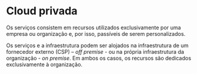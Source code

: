 # Cloud privada

Os serviços consistem em recursos utilizados exclusivamente por uma empresa ou organização e, por isso, passíveis de serem personalizados.&#x20;

Os serviços e a infraestrutura podem ser alojados na infraestrutura de um fornecedor externo (CSP) – _off premise_ - ou na própria infraestrutura da organização - _on premise_. Em ambos os casos, os recursos são dedicados exclusivamente à organização.
